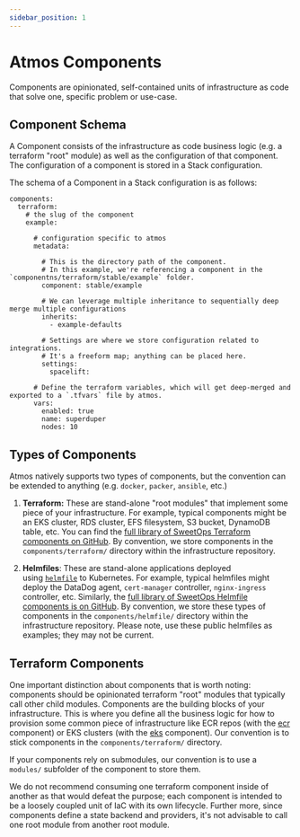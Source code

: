 ```yaml
---
sidebar_position: 1
---
```


# Atmos Components

Components are opinionated, self-contained units of infrastructure as code that solve one, specific problem or use-case.

## Component Schema

A Component consists of the infrastructure as code business logic (e.g. a terraform "root" module) as well as the configuration of that component. The configuration of a component is stored in a Stack configuration.

The schema of a Component in a Stack configuration is as follows:

```
components:
  terraform:
    # the slug of the component
    example:

      # configuration specific to atmos
      metadata:

        # This is the directory path of the component. 
        # In this example, we're referencing a component in the `componentns/terraform/stable/example` folder.
        component: stable/example

        # We can leverage multiple inheritance to sequentially deep merge multiple configurations
        inherits:
          - example-defaults
          
        # Settings are where we store configuration related to integrations.
        # It's a freeform map; anything can be placed here.
        settings:
          spacelift:

      # Define the terraform variables, which will get deep-merged and exported to a `.tfvars` file by atmos.
      vars:
        enabled: true
        name: superduper
        nodes: 10
```



## Types of Components
Atmos natively supports two types of components, but the convention can be extended to anything (e.g. `docker`, `packer`, `ansible`, etc.)

1.  **Terraform:** These are stand-alone "root modules" that implement some piece of your infrastructure. For example, typical components might be an EKS cluster, RDS cluster, EFS filesystem, S3 bucket, DynamoDB table, etc. You can find the [full library of SweetOps Terraform components on GitHub](https://github.com/cloudposse/terraform-aws-components "https://github.com/cloudposse/terraform-aws-components"). By convention, we store components in the `components/terraform/` directory within the infrastructure repository.

2.  **Helmfiles**: These are stand-alone applications deployed using [`helmfile`](https://github.com/helmfile) to Kubernetes. For example, typical helmfiles might deploy the DataDog agent, `cert-manager` controller, `nginx-ingress` controller, etc. Similarly, the [full library of SweetOps Helmfile components is on GitHub](https://github.com/cloudposse/helmfiles "https://github.com/cloudposse/helmfiles"). By convention, we store these types of components in the `components/helmfile/` directory within the infrastructure repository. Please note, use these public helmfiles as examples; they may not be current.


## Terraform Components

One important distinction about components that is worth noting: components should be opinionated terraform "root" modules that typically call other child modules. Components are the building blocks of your infrastructure. This is where you define all the business logic for how to provision some common piece of infrastructure like ECR repos (with the [ecr](https://github.com/cloudposse/terraform-aws-components/tree/master/modules/ecr) component) or EKS clusters (with the [eks](https://github.com/cloudposse/terraform-aws-components/tree/master/modules/eks/cluster) component). Our convention is to stick components in the `components/terraform/` directory. 

If your components rely on submodules, our convention is to use a `modules/` subfolder of the component to store them.

We do not recommend consuming one terraform component inside of another as that would defeat the purpose; each component is intended to be a loosely coupled unit of IaC with its own lifecycle. Further more, since components define a state backend and providers, it's not advisable to call one root module from another root module.